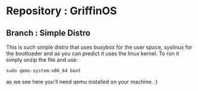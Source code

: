 # Repository : GriffinOS
## Branch : Simple Distro
This is such simple distro that uses busybox for the user space, syslinux for the bootloader and as you can predict it uses the linux kernel. 
To run it simply unzip the file and use:
```
sudo qemu-system-x86_64 boot
```
as we see here you'll need qemu installed on your machine. :)